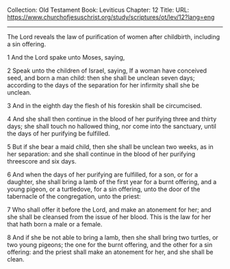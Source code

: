 Collection: Old Testament
Book: Leviticus
Chapter: 12
Title: 
URL: https://www.churchofjesuschrist.org/study/scriptures/ot/lev/12?lang=eng

---

The Lord reveals the law of purification of women after childbirth, including a sin offering.

1 And the Lord spake unto Moses, saying,

2 Speak unto the children of Israel, saying, If a woman have conceived seed, and born a man child: then she shall be unclean seven days; according to the days of the separation for her infirmity shall she be unclean.

3 And in the eighth day the flesh of his foreskin shall be circumcised.

4 And she shall then continue in the blood of her purifying three and thirty days; she shall touch no hallowed thing, nor come into the sanctuary, until the days of her purifying be fulfilled.

5 But if she bear a maid child, then she shall be unclean two weeks, as in her separation: and she shall continue in the blood of her purifying threescore and six days.

6 And when the days of her purifying are fulfilled, for a son, or for a daughter, she shall bring a lamb of the first year for a burnt offering, and a young pigeon, or a turtledove, for a sin offering, unto the door of the tabernacle of the congregation, unto the priest:

7 Who shall offer it before the Lord, and make an atonement for her; and she shall be cleansed from the issue of her blood. This is the law for her that hath born a male or a female.

8 And if she be not able to bring a lamb, then she shall bring two turtles, or two young pigeons; the one for the burnt offering, and the other for a sin offering: and the priest shall make an atonement for her, and she shall be clean.
